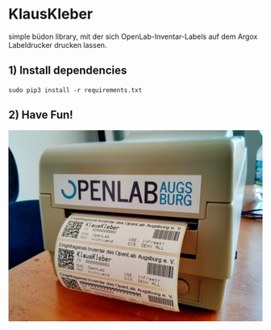 # KlausKleber
simple büdon library, mit der sich OpenLab-Inventar-Labels auf dem Argox Labeldrucker drucken lassen.

## 1) Install dependencies
```
sudo pip3 install -r requirements.txt
```

## 2) Have Fun!
![KlausKleber in action](klauskleber.jpg)
